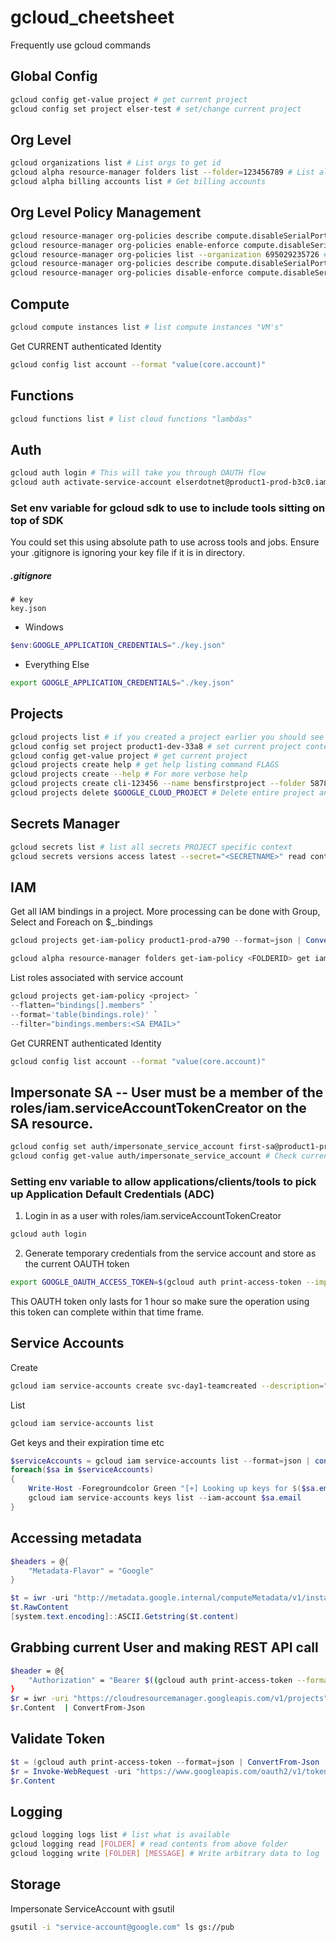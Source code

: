 # gcloud_cheetsheet
Frequently use gcloud commands 

## Global Config
```bash
gcloud config get-value project # get current project
gcloud config set project elser-test # set/change current project
```

## Org Level
```bash
gcloud organizations list # List orgs to get id
gcloud alpha resource-manager folders list --folder=123456789 # List all folders under specific folder id
gcloud alpha billing accounts list # Get billing accounts
```
## Org Level Policy Management
```bash
gcloud resource-manager org-policies describe compute.disableSerialPortLogging --effective --organization 695029235726 # Get effective policy value on specific contraint
gcloud resource-manager org-policies enable-enforce compute.disableSerialPortLogging --organization 695029235726 # Set and enable specific contraint
gcloud resource-manager org-policies list --organization 695029235726 # Get all contraints applied at org level. You can supply a --folder or --project instead
gcloud resource-manager org-policies describe compute.disableSerialPortLogging --effective --project product1-prod-a790 # View the inherited "enforced" policy from org level
gcloud resource-manager org-policies disable-enforce compute.disableSerialPortLogging --project product1-prod-a790 # Break inheritance of org policy contraint
```

## Compute 
```bash
gcloud compute instances list # list compute instances "VM's"
```
Get CURRENT authenticated Identity 
```bash
gcloud config list account --format "value(core.account)"
```

## Functions
```bash
gcloud functions list # list cloud functions "lambdas"
```

## Auth
```bash
gcloud auth login # This will take you through OAUTH flow
gcloud auth activate-service-account elserdotnet@product1-prod-b3c0.iam.gserviceaccount.com --keyfile=./key.json # Activates SA
```
### Set env variable for gcloud sdk to use to include tools sitting on top of SDK
You could set this using absolute path to use across tools and jobs. Ensure your .gitignore is ignoring your key file if it is in directory.
##### .gitignore
```
# key
key.json
```
- Windows
```powershell
$env:GOOGLE_APPLICATION_CREDENTIALS="./key.json"
```
- Everything Else
```bash
export GOOGLE_APPLICATION_CREDENTIALS="./key.json"
```

## Projects
```bash
gcloud projects list # if you created a project earlier you should see it listed
gcloud config set project product1-dev-33a8 # set current project context
gcloud config get-value project # get current project
gcloud projects create help # get help listing command FLAGS 
gcloud projects create --help # For more verbose help
gcloud projects create cli-123456 --name bensfirstproject --folder 587805611271 # Creates project with id cli-123456 and name 
gcloud projects delete $GOOGLE_CLOUD_PROJECT # Delete entire project and its resources
```

## Secrets Manager
```bash
gcloud secrets list # list all secrets PROJECT specific context
gcloud secrets versions access latest --secret="<SECRETNAME>" read contents of secret name discoverd with above command
```
## IAM
Get all IAM bindings in a project. More processing can be done with Group, Select and Foreach on $_.bindings
```powershell
gcloud projects get-iam-policy product1-prod-a790 --format=json | ConvertFrom-Json | ForEach-Object {$_.bindings}
```
```bash
gcloud alpha resource-manager folders get-iam-policy <FOLDERID> get iam bindings on folder
```
List roles associated with service account
```powershell
gcloud projects get-iam-policy <project> `
--flatten="bindings[].members" `
--format='table(bindings.role)' `
--filter="bindings.members:<SA EMAIL>"
```
Get CURRENT authenticated Identity 
```bash
gcloud config list account --format "value(core.account)"
```
## Impersonate SA -- User must be a member of the roles/iam.serviceAccountTokenCreator on the SA resource.
```bash
gcloud config set auth/impersonate_service_account first-sa@product1-prod-a790.iam.gserviceaccount.com # Activate Impersoination
gcloud config get-value auth/impersonate_service_account # Check current impersonation
```
### Setting env variable to allow applications/clients/tools to pick up Application Default Credentials (ADC)
1. Login in as a user with roles/iam.serviceAccountTokenCreator
```bash 
gcloud auth login
``` 
2. Generate temporary credentials from the service account and store as the current OAUTH token 
```bash
export GOOGLE_OAUTH_ACCESS_TOKEN=$(gcloud auth print-access-token --impersonate-service-account=<sa-name>.iam.gserviceaccount.com) 
```
This OAUTH token only lasts for 1 hour so make sure the operation using this token can complete within that time frame.
## Service Accounts
Create
```bash
gcloud iam service-accounts create svc-day1-teamcreated --description="createdByTeam" --display-name="this is my scoped sa for k8"
```
List
```bash
gcloud iam service-accounts list
```
Get keys and their expiration time etc
```powershell
$serviceAccounts = gcloud iam service-accounts list --format=json | convertfrom-json
foreach($sa in $serviceAccounts)
{
    Write-Host -Foregroundcolor Green "[+] Looking up keys for $($sa.email)"
    gcloud iam service-accounts keys list --iam-account $sa.email
}
```
## Accessing metadata
```powershell
$headers = @{
    "Metadata-Flavor" = "Google"
}

$t = iwr -uri "http://metadata.google.internal/computeMetadata/v1/instance/service-accounts/default" -Headers $headers
$t.RawContent 
[system.text.encoding]::ASCII.Getstring($t.content)
```

## Grabbing current User and making REST API call
```bash
$header = @{
    "Authorization" = "Bearer $((gcloud auth print-access-token --format=json | ConvertFrom-Json | select token).token)"
}
$r = iwr -uri "https://cloudresourcemanager.googleapis.com/v1/projects" -Headers $header
$r.Content  | ConvertFrom-Json
```
## Validate Token 
```powershell
$t = (gcloud auth print-access-token --format=json | ConvertFrom-Json | select token).token
$r = Invoke-WebRequest -uri "https://www.googleapis.com/oauth2/v1/tokeninfo?access_token=$($t)"
$r.Content  
```

## Logging
```bash
gcloud logging logs list # list what is available
gcloud logging read [FOLDER] # read contents from above folder
gcloud logging write [FOLDER] [MESSAGE] # Write arbitrary data to log
```

## Storage 
Impersonate ServiceAccount with gsutil
```bash
gsutil -i "service-account@google.com" ls gs://pub
```
